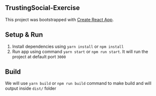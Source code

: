 
## TrustingSocial-Exercise
This project was bootstrapped with [Create React App](https://github.com/facebookincubator/create-react-app).

## Setup & Run
1. Install dependencies using `yarn install` or `npm install`
2. Run app using command `yarn start` or `npm run start`. It will run the project at default port `3000`

## Build
We will use `yarn build` or `npm run build` command to make build and will output inside `dist/` folder

